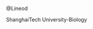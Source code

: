 @Lineod

ShanghaiTech University-Biology

<!---
Lineod/Lineod is a ✨ special ✨ repository because its `README.md` (this file) appears on your GitHub profile.
You can click the Preview link to take a look at your changes.
--->
